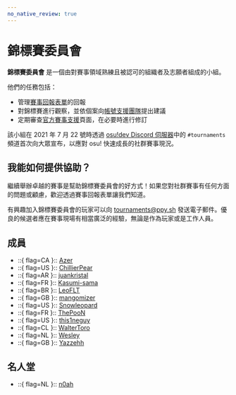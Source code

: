 ```yaml
---
no_native_review: true
---
```


# 錦標賽委員會

**錦標賽委員會** 是一個由對賽事領域熟練且被認可的組織者及志願者組成的小組。

他們的任務包括：

- 管理[賽事回報表單](https://pif.ephemeral.ink/tournament-reports)的回報
- 對錦標賽進行觀察，並依個案向[帳號支援團隊](/wiki/People/The_Team/Account_support_team)提出建議
- 定期審查[官方賽事支援](/wiki/Tournaments/Official_support)頁面，在必要時進行修訂

該小組在 2021 年 7 月 22 號時透過 [osu!dev Discord 伺服器](https://discord.com/invite/ppy)中的 `#tournaments` 頻道首次向大眾宣布，以應對 osu! 快速成長的社群賽事現況。

## 我能如何提供協助？

繼續舉辦卓越的賽事是幫助錦標賽委員會的好方式！如果您對社群賽事有任何方面的問題或顧慮，歡迎透過賽事回報表單讓我們知道。

有興趣加入錦標賽委員會的玩家可以向 [tournaments@ppy.sh](mailto:tournaments@ppy.sh) 發送電子郵件。優良的候選者應在賽事現場有相當廣泛的經驗，無論是作為玩家或是工作人員。

## 成員

- ::{ flag=CA }:: [Azer](https://osu.ppy.sh/users/2155578)
- ::{ flag=US }:: [ChillierPear](https://osu.ppy.sh/users/9501251)
- ::{ flag=AR }:: [juankristal](https://osu.ppy.sh/users/443656)
- ::{ flag=FR }:: [Kasumi-sama](https://osu.ppy.sh/users/6177263)
- ::{ flag=BR }:: [LeoFLT](https://osu.ppy.sh/users/3668779)
- ::{ flag=GB }:: [mangomizer](https://osu.ppy.sh/users/1893718)
- ::{ flag=US }:: [Snowleopard](https://osu.ppy.sh/users/3790227)
- ::{ flag=FR }:: [ThePooN](https://osu.ppy.sh/users/718454)
- ::{ flag=US }:: [this1neguy](https://osu.ppy.sh/users/1797189)
- ::{ flag=CL }:: [WalterToro](https://osu.ppy.sh/users/5281416)
- ::{ flag=NL }:: [Wesley](https://osu.ppy.sh/users/2407265)
- ::{ flag=GB }:: [Yazzehh](https://osu.ppy.sh/users/7068973)

## 名人堂

- ::{ flag=NL }:: [n0ah](https://osu.ppy.sh/users/3086393)
